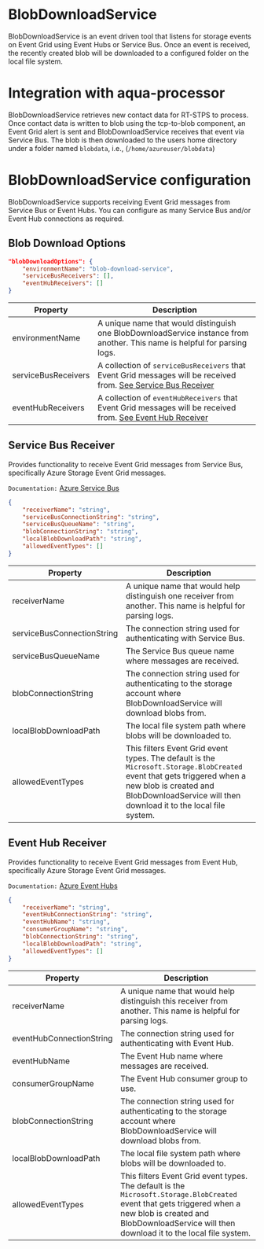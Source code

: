 # BlobDownloadService
BlobDownloadService is an event driven tool that listens for storage events on Event Grid using Event Hubs or Service Bus. Once an event is received, the recently created blob will be downloaded to a configured folder on the local file system.

# Integration with aqua-processor
BlobDownloadService retrieves new contact data for RT-STPS to process. Once contact data is written to blob using the tcp-to-blob component, an Event Grid alert is sent and BlobDownloadService receives that event via Service Bus. The blob is then downloaded to the users home directory under a folder named `blobdata`, i.e., (`/home/azureuser/blobdata`)

# BlobDownloadService configuration
BlobDownloadService supports receiving Event Grid messages from Service Bus or Event Hubs. You can configure as many Service Bus and/or Event Hub connections as required.
## Blob Download Options
```json
"blobDownloadOptions": {
    "environmentName": "blob-download-service",
    "serviceBusReceivers": [],
    "eventHubReceivers": []
}
```
|Property|Description|
|-|-|
|environmentName|A unique name that would distinguish one BlobDownloadService instance from another. This name is helpful for parsing logs.|
|serviceBusReceivers|A collection of `serviceBusReceivers` that Event Grid messages will be received from. [See Service Bus Receiver](#service-bus-receiver)|
|eventHubReceivers|A collection of `eventHubReceivers` that Event Grid messages will be received from. [See Event Hub Receiver](#event-hub-receiver)|

## Service Bus Receiver
Provides functionality to receive Event Grid messages from Service Bus, specifically Azure Storage Event Grid messages.

`Documentation:` [Azure Service Bus](https://docs.microsoft.com/en-us/azure/service-bus-messaging/service-bus-messaging-overview)
```json
{
    "receiverName": "string",
    "serviceBusConnectionString": "string",
    "serviceBusQueueName": "string",
    "blobConnectionString": "string",
    "localBlobDownloadPath": "string",
    "allowedEventTypes": []
}
```
|Property|Description|
|-|-|
|receiverName|A unique name that would help distinguish one receiver from another. This name is helpful for parsing logs.|
|serviceBusConnectionString|The connection string used for authenticating with Service Bus.|
|serviceBusQueueName|The Service Bus queue name where messages are received.|
|blobConnectionString|The connection string used for authenticating to the storage account where BlobDownloadService will download blobs from.|
|localBlobDownloadPath|The local file system path where blobs will be downloaded to.|
|allowedEventTypes|This filters Event Grid event types. The default is the `Microsoft.Storage.BlobCreated` event that gets triggered when a new blob is created and BlobDownloadService will then download it to the local file system.|

## Event Hub Receiver
Provides functionality to receive Event Grid messages from Event Hub, specifically Azure Storage Event Grid messages.

`Documentation:` [Azure Event Hubs](https://docs.microsoft.com/en-us/azure/event-hubs/event-hubs-about)
```json
{
    "receiverName": "string",
    "eventHubConnectionString": "string",
    "eventHubName": "string",
    "consumerGroupName": "string",
    "blobConnectionString": "string",
    "localBlobDownloadPath": "string",
    "allowedEventTypes": []
}
```
|Property|Description|
|-|-|
|receiverName|A unique name that would help distinguish this receiver from another. This name is helpful for parsing logs.|
|eventHubConnectionString|The connection string used for authenticating with Event Hub.|
|eventHubName|The Event Hub name where messages are received.|
|consumerGroupName|The Event Hub consumer group to use.|
|blobConnectionString|The connection string used for authenticating to the storage account where BlobDownloadService will download blobs from.|
|localBlobDownloadPath|The local file system path where blobs will be downloaded to.|
|allowedEventTypes|This filters Event Grid event types. The default is the `Microsoft.Storage.BlobCreated` event that gets triggered when a new blob is created and BlobDownloadService will then download it to the local file system.|
